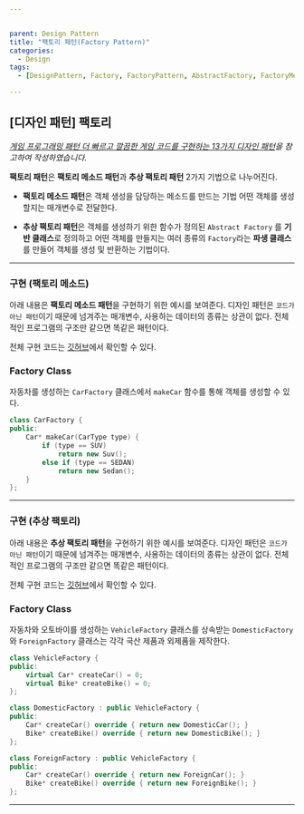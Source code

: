 ```yaml
---


parent: Design Pattern
title: "팩토리 패턴(Factory Pattern)"
categories:
  - Design
tags:
  - [DesignPattern, Factory, FactoryPattern, AbstractFactory, FactoryMethod]

---
```


## [디자인 패턴] 팩토리

*[게임 프로그래밍 패턴 더 빠르고 깔끔한 게임 코드를 구현하는 13가지 디자인 패턴](http://www.hanbit.co.kr/store/books/look.php?p_code=B4342659595)을 참고하여 작성하였습니다.*

**팩토리 패턴**은 **팩토리 메소드 패턴**과 **추상 팩토리 패턴** 2가지 기법으로 나누어진다.



- **팩토리 메소드 패턴**은 객체 생성을 담당하는 메소드를 만드는 기법 어떤 객체를 생성할지는 매개변수로 전달한다.

- **추상 팩토리 패턴**은 객체를 생성하기 위한 함수가 정의된 `Abstract Factory` 를 **기반 클래스**로 정의하고 어떤 객체를 만들지는 여러 종류의 `Factory`라는 **파생 클래스** 를 만들어 객체를  생성 및 반환하는 기법이다.

  

---

### 구현 (팩토리 메소드)

아래 내용은 **팩토리 메소드 패턴**을 구현하기 위한 예시를 보여준다. 디자인 패턴은 `코드가 아닌 패턴`이기 때문에 넘겨주는 매개변수, 사용하는 데이터의 종류는 상관이 없다. 전체적인 프로그램의 구조만 같으면 똑같은 패턴이다.

전체 구현 코드는 [깃허브]( https://github.com/JangHyeonJun/CPPStudy/blob/master/CPPStudy/factory_pattern.cpp)에서 확인할 수 있다.



### Factory Class

자동차를 생성하는 `CarFactory` 클래스에서 `makeCar` 함수를 통해 객체를 생성할 수 있다.

```c++
class CarFactory {
public: 
	Car* makeCar(CarType type) {
		if (type == SUV)
			return new Suv();
		else if (type == SEDAN)
			return new Sedan();
	}
};
```





---

### 구현 (추상 팩토리)

아래 내용은 **추상 팩토리 패턴**을 구현하기 위한 예시를 보여준다. 디자인 패턴은 `코드가 아닌 패턴`이기 때문에 넘겨주는 매개변수, 사용하는 데이터의 종류는 상관이 없다. 전체적인 프로그램의 구조만 같으면 똑같은 패턴이다.

전체 구현 코드는 [깃허브]( https://github.com/JangHyeonJun/CPPStudy/blob/master/CPPStudy/abstract_factory_pattern.cpp)에서 확인할 수 있다.



### Factory Class

자동차와 오토바이를 생성하는 `VehicleFactory` 클래스를 상속받는 `DomesticFactory`와 `ForeignFactory` 클래스는 각각 국산 제품과 외제품을 제작한다.

```c++
class VehicleFactory {
public:
	virtual Car* createCar() = 0;
	virtual Bike* createBike() = 0;
};

class DomesticFactory : public VehicleFactory {
public:
	Car* createCar() override { return new DomesticCar(); }
	Bike* createBike() override { return new DomesticBike(); }
};

class ForeignFactory : public VehicleFactory {
public:
	Car* createCar() override { return new ForeignCar(); }
	Bike* createBike() override { return new ForeignBike(); }
};
```

---

  

